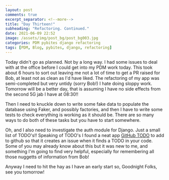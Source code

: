 ```yaml
---
layout: post
comments: true
excerpt_separator: <!--more-->
title: "Day Thirteen!"
subheading: "Refactoring. Continued."
date: 2021-06-09 22:52
image: /assets/img/post_bg/post_bg003.jpg
categories: PDM pybites django refactoring
tags: [PDM, Blog, pybites, django, refactoring]
---
```

Today didn't go as planned. Not by a long way. I had some issues to deal with at the office before I could get into my PDM work today. This took about 6 hours to sort out leaving me not a lot of time to get a PR raised for Bob, at least not as clean as I'd have liked.<!--more--> The refactoring of my app was semi-completed but very untidy (sorry Bob!) I hate doing sloppy work. Tomorrow will be a better day, that is assuming I have no side effects from the second 5G jab I have at 08:30!!  
  
Then I need to knuckle down to write some fake data to populate the database using Faker, and possibly factories, and then I have to write some tests to check everything is working as it should be. There are so many ways to do both of these tasks but you have to start somewhere.  
  
Oh, and I also need to investigate the auth module for Django. Just a small list of TODO's!! Speaking of TODO's I found a neat app [GitHub TODO](https://github.com/jasonetco/todo) to add to github so that it creates an issue when it finds a TODO in your code. Some of you may already know about this but it was new to me, and something I'm going to find very helpful, especially for remembering all those nuggetts of information from Bob!

Anyway I need to hit the hay as I have an early start so, Goodnight Folks, see you tomorrow!
